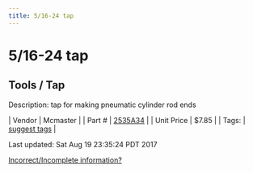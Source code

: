 ```yaml
---
title: 5/16-24 tap
---
```


# 5/16-24 tap
## Tools / Tap
Description: 	tap for making pneumatic cylinder rod ends 

| Vendor | Mcmaster | 
| Part # | [2535A34](https://www.mcmaster.com/#2535A34) | 
| Unit Price | $7.85 | 
| Tags: | [suggest tags](https://docs.google.com/forms/d/e/1FAIpQLSeWyY8v3RgOty-MyWmh9U0iivNYN_molChYyS-0U-o-kOAv_g/viewform) | 

Last updated: Sat Aug 19 23:35:24 PDT 2017

 [Incorrect/Incomplete information?](https://docs.google.com/forms/d/e/1FAIpQLSeWyY8v3RgOty-MyWmh9U0iivNYN_molChYyS-0U-o-kOAv_g/viewform)
